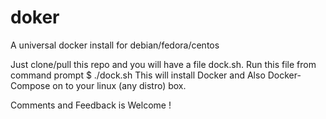 # doker
A universal docker install for debian/fedora/centos

Just clone/pull this repo and you will have a file dock.sh.
Run this file from command prompt  $ ./dock.sh
This will install Docker and Also Docker-Compose on to your linux (any distro) box.

Comments and Feedback is Welcome !
